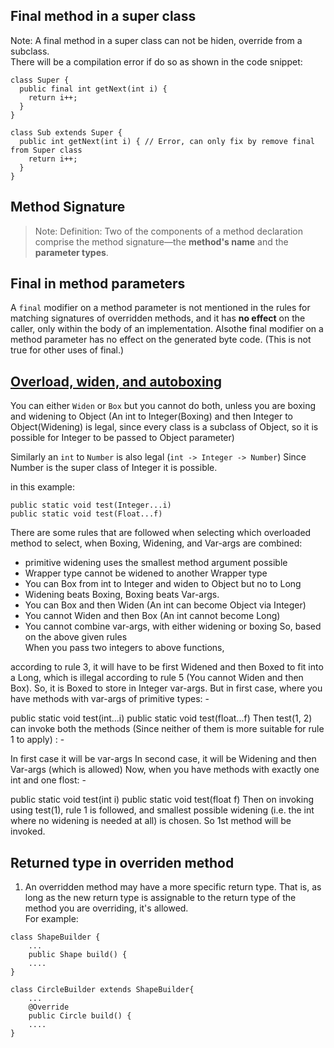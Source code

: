 ## Final method in a super class
Note: A final method in a super class can not be hiden, override from a subclass.   
There will be a compilation error if do so as shown in the code snippet:   
```
class Super {
  public final int getNext(int i) {
    return i++;
  }
}

class Sub extends Super {
  public int getNext(int i) { // Error, can only fix by remove final from Super class
    return i++;
  }
}
```  

## Method Signature
> Note: Definition: Two of the components of a method declaration comprise the method signature—the **method's name** and the **parameter types**.

## Final in method parameters
A `final` modifier on a method parameter is not mentioned in the rules for matching signatures of overridden methods, and it has **no effect** on the caller, only within the body of an implementation. Alsothe final modifier on a method parameter has no effect on the generated byte code. (This is not true for other uses of final.)

## [Overload, widen, and autoboxing](http://stackoverflow.com/questions/12879910/varargs-in-method-overloading-in-java)  
You can either `Widen` or `Box` but you cannot do both, unless you are boxing and widening to Object (An int to Integer(Boxing) and then Integer to Object(Widening) is legal, since every class is a subclass of Object, so it is possible for Integer to be passed to Object parameter)

Similarly an `int` to `Number` is also legal (`int -> Integer -> Number`) Since Number is the super class of Integer it is possible.

in this example:  
```
public static void test(Integer...i)
public static void test(Float...f)
```  
There are some rules that are followed when selecting which overloaded method to select, when Boxing, Widening, and Var-args are combined:  
* primitive widening uses the smallest method argument possible
* Wrapper type cannot be widened to another Wrapper type
* You can Box from int to Integer and widen to Object but no to Long
* Widening beats Boxing, Boxing beats Var-args.
* You can Box and then Widen (An int can become Object via Integer)
* You cannot Widen and then Box (An int cannot become Long)
* You cannot combine var-args, with either widening or boxing
So, based on the above given rules  
When you pass two integers to above functions,  

according to rule 3, it will have to be first Widened and then Boxed to fit into a Long, which is illegal according to rule 5 (You cannot Widen and then Box).
So, it is Boxed to store in Integer var-args.
But in first case, where you have methods with var-args of primitive types: -

public static void test(int...i)
public static void test(float...f)
Then test(1, 2) can invoke both the methods (Since neither of them is more suitable for rule 1 to apply) : -

In first case it will be var-args
In second case, it will be Widening and then Var-args (which is allowed)
Now, when you have methods with exactly one int and one flost: -

public static void test(int i)
public static void test(float f)
Then on invoking using test(1), rule 1 is followed, and smallest possible widening (i.e. the int where no widening is needed at all) is chosen. So 1st method will be invoked.  

## Returned type in overriden method   
1. An overridden method may have a more specific return type. That is, as long as the new return type is assignable to the return type of the method you are overriding, it's allowed.    
For example:  
```
class ShapeBuilder {
    ...
    public Shape build() {
    ....
}

class CircleBuilder extends ShapeBuilder{
    ...
    @Override
    public Circle build() {
    ....
}
```
